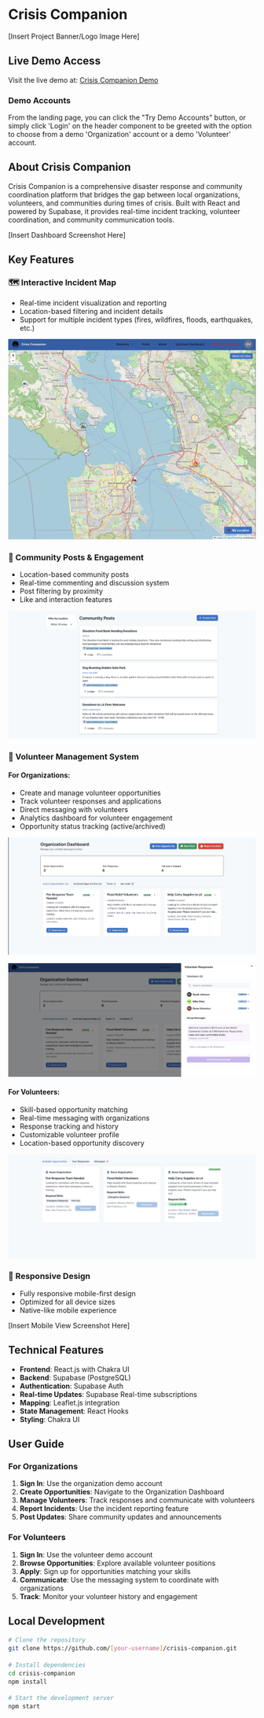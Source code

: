# Crisis Companion

[Insert Project Banner/Logo Image Here]

## Live Demo Access
Visit the live demo at: [Crisis Companion Demo](https://[your-github-username].github.io/crisis-companion)

### Demo Accounts
From the landing page, you can click the "Try Demo Accounts" button, or simply click 'Login' on the header component to be greeted with the
option to choose from a demo 'Organization' account or a demo 'Volunteer' account.


## About Crisis Companion
Crisis Companion is a comprehensive disaster response and community coordination platform that bridges the gap between local organizations, volunteers, and communities during times of crisis. Built with React and powered by Supabase, it provides real-time incident tracking, volunteer coordination, and community communication tools.

[Insert Dashboard Screenshot Here]

## Key Features

### 🗺️ Interactive Incident Map
- Real-time incident visualization and reporting
- Location-based filtering and incident details
- Support for multiple incident types (fires, wildfires, floods, earthquakes, etc.)

![App Screenshot](src/Images/README-images/incident-map-image.png)

### 👥 Community Posts & Engagement
- Location-based community posts
- Real-time commenting and discussion system
- Post filtering by proximity
- Like and interaction features

![App Screenshot](src/Images/README-images/community-posts-image.png)

### 🤝 Volunteer Management System
#### For Organizations:
- Create and manage volunteer opportunities
- Track volunteer responses and applications
- Direct messaging with volunteers
- Analytics dashboard for volunteer engagement
- Opportunity status tracking (active/archived)

![App Screenshot](src/Images/README-images/organization-dashboard-image.png)

![App Screenshot](src/Images/README-images/organization-dashboard-responses.png)

#### For Volunteers:
- Skill-based opportunity matching
- Real-time messaging with organizations
- Response tracking and history
- Customizable volunteer profile
- Location-based opportunity discovery

![App Screenshot](src/Images/README-images/volunteer-dashboard-image.png)

### 📱 Responsive Design
- Fully responsive mobile-first design
- Optimized for all device sizes
- Native-like mobile experience

[Insert Mobile View Screenshot Here]


## Technical Features
- **Frontend**: React.js with Chakra UI
- **Backend**: Supabase (PostgreSQL)
- **Authentication**: Supabase Auth
- **Real-time Updates**: Supabase Real-time subscriptions
- **Mapping**: Leaflet.js integration
- **State Management**: React Hooks
- **Styling**: Chakra UI

## User Guide

### For Organizations
1. **Sign In**: Use the organization demo account
2. **Create Opportunities**: Navigate to the Organization Dashboard
3. **Manage Volunteers**: Track responses and communicate with volunteers
4. **Report Incidents**: Use the incident reporting feature
5. **Post Updates**: Share community updates and announcements

### For Volunteers
1. **Sign In**: Use the volunteer demo account
2. **Browse Opportunities**: Explore available volunteer positions
3. **Apply**: Sign up for opportunities matching your skills
4. **Communicate**: Use the messaging system to coordinate with organizations
5. **Track**: Monitor your volunteer history and engagement

## Local Development
```bash
# Clone the repository
git clone https://github.com/[your-username]/crisis-companion.git

# Install dependencies
cd crisis-companion
npm install

# Start the development server
npm start